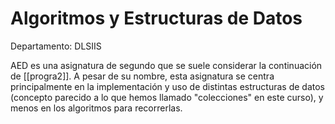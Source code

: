 # Algoritmos y Estructuras de Datos

Departamento: DLSIIS

AED es una asignatura de segundo que se suele considerar la continuación de [[progra2]]. A pesar de su nombre, esta asignatura se centra principalmente en la implementación y uso de distintas estructuras de datos (concepto parecido a lo que hemos llamado "colecciones" en este curso), y menos en los algoritmos para recorrerlas.